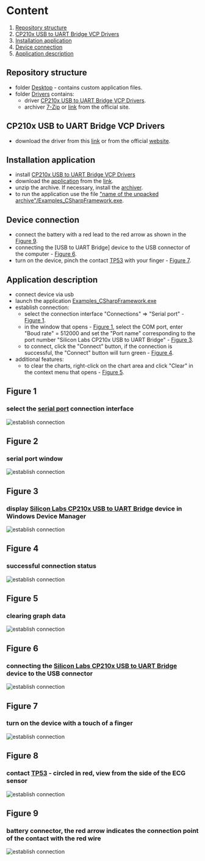 # Сontent
1. [Repository structure](#repository-structure)
1. [CP210x USB to UART Bridge VCP Drivers](#cp210x-usb-to-uart-bridge-vcp-drivers)
2. [Installation application](#installation-application)
3. [Device connection](#device-connection)
4. [Application description](#application-description)

## Repository structure
- folder [Desktop](/Desktop) - contains custom application files.
- folder [Drivers](/Drivers) contains:
    - driver [CP210x USB to UART Bridge VCP Drivers](#cp210x-usb-to-uart-bridge-vcp-drivers).
    - archiver [7-Zip](https://downgit.github.io/#/home?url=https://github.com/xSouln/UI_Example/tree/main/Drivers/7z2200-x64.exe) or [link](https://www.7-zip.org/) from the official site.

## CP210x USB to UART Bridge VCP Drivers
- download the driver from this [link](https://downgit.github.io/#/home?url=https://github.com/xSouln/UI_Example/tree/main/Drivers/CP210x_Windows_Drivers.zip) or from the official [website](https://www.silabs.com/developers/usb-to-uart-bridge-vcp-drivers).

## Installation application
- install [CP210x USB to UART Bridge VCP Drivers](#cp210x-usb-to-uart-bridge-vcp-drivers)
- download the [application](/Desktop) from the [link](https://downgit.github.io/#/home?url=https://github.com/xSouln/UI_Example/tree/main/Desktop).
- unzip the archive. If necessary, install the [archiver](https://www.7-zip.org/).
- to run the application use the file ["name of the unpacked archive"/Examples_CSharpFramework.exe]().

## Device connection
- connect the battery with a red lead to the red arrow as shown in the [Figure 9](#figure-9).
- connecting the [USB to UART Bridge] device to the USB connector of the computer - [Figure 6](#figure-6).
- turn on the device, pinch the contact [TP53](#figure-8) with your finger - [Figure 7](#figure-7).

## Application description
- connect device via usb
- launch the application [Examples_CSharpFramework.exe]()
- establish connection:
    - select the connection interface "Connections" => "Serial port" - [Figure 1](#figure-1).
    - in the window that opens - [Figure 1](#figure-2), select the COM port, enter "Boud rate" = 512000 and set the "Port name" corresponding to the port number "Silicon Labs CP210x USB to UART Bridge" - [Figure 3](#figure-3).
    - to connect, click the "Connect" button, if the connection is successful, the "Connect" button will turn green - [Figure 4](#figure-4).
- additional features:
    - to clear the charts, right-click on the chart area and click "Clear" in the context menu that opens - [Figure 5](#figure-5). 

## Figure 1
### select the [serial port]() connection interface
![establish connection](/Images/Screenshot_1.png)

## Figure 2
### serial port window
![establish connection](/Images/Screenshot_2.png)

## Figure 3
### display [Silicon Labs CP210x USB to UART Bridge]() device in Windows Device Manager
![establish connection](/Images/Screenshot_3.png)

## Figure 4
### successful connection status
![establish connection](/Images/Screenshot_4.png)

## Figure 5
### clearing graph data
![establish connection](/Images/Screenshot_5.png)

## Figure 6
### connecting the [Silicon Labs CP210x USB to UART Bridge]() device to the USB connector
![establish connection](/Images/photo_1.jpeg)

## Figure 7
### turn on the device with a touch of a finger
![establish connection](/Images/photo_2.jpeg)

## Figure 8
### contact [TP53]() - circled in red, view from the side of the ECG sensor
![establish connection](/Images/Screenshot_6.png)

## Figure 9
### battery connector, the red arrow indicates the connection point of the contact with the red wire
![establish connection](/Images/photo_3.jpeg)
